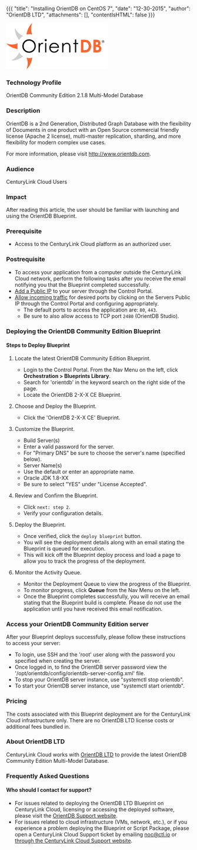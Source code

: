 {{{
  "title": "Installing OrientDB on CentOS 7",
  "date": "12-30-2015",
  "author": "OrientDB LTD",
  "attachments": [],
  "contentIsHTML": false
}}}

![OrientDB Logo](../../images/orientdb-logo.png)

### Technology Profile
OrientDB Community Edition 2.1.8 Multi-Model Database

### Description
OrientDB is a 2nd Generation, Distributed Graph Database with the flexibility of Documents in one product with an Open Source commercial friendly license (Apache 2 license), multi-master replication, sharding, and more flexibility for modern complex use cases.

For more information, please visit http://www.orientdb.com.

### Audience
CenturyLink Cloud Users

### Impact
After reading this article, the user should be familiar with launching and using the OrientDB Blueprint.

### Prerequisite
* Access to the CenturyLink Cloud platform as an authorized user.

### Postrequisite
* To access your application from a computer outside the CenturyLink Cloud network, perform the following tasks after you receive the email notifying you that the Blueprint completed successfully.
* [Add a Public IP](../../Network/how-to-add-public-ip-to-virtual-machine.md) to your server through the Control Portal.
* [Allow incoming traffic](../../Network/how-to-add-public-ip-to-virtual-machine.md) for desired ports by clicking on the Servers Public IP through the Control Portal and configuring appropriately.
  * The default ports to access the application are: `80`, `443`.
  * Be sure to also allow access to TCP port `2480` (OrientDB Studio).

### Deploying the OrientDB Community Edition Blueprint

#### Steps to Deploy Blueprint
1. Locate the latest OrientDB Community Edition Blueprint.
   * Login to the Control Portal. From the Nav Menu on the left, click **Orchestration > Blueprints Library**.
   * Search for 'orientdb' in the keyword search on the right side of the page.
   * Locate the OrientDB 2-X-X CE Blueprint.

2. Choose and Deploy the Blueprint.
   * Click the 'OrientDB 2-X-X CE' Blueprint.

3. Customize the Blueprint.
   * Build Server(s)
   * Enter a valid password for the server.
   * For "Primary DNS" be sure to choose the server's name (specified below).
   * Server Name(s)
   * Use the default or enter an appropriate name.
   * Oracle JDK 1.8-XX
   * Be sure to select "YES" under "License Accepted".

4. Review and Confirm the Blueprint.
   * Click `next: step 2`.
   * Verify your configuration details.

5. Deploy the Blueprint.
   * Once verified, click the `deploy blueprint` button.
   * You will see the deployment details along with an email stating the Blueprint is queued for execution.
   * This will kick off the Blueprint deploy process and load a page to allow you to track the progress of the deployment.

6. Monitor the Activity Queue.
   * Monitor the Deployment Queue to view the progress of the Blueprint.
   * To monitor progress, click **Queue** from the Nav Menu on the left.
   * Once the Blueprint completes successfully, you will receive an email stating that the Blueprint build is complete. Please do not use the application until you have received this email notification.

### Access your OrientDB Community Edition server
After your Blueprint deploys successfully, please follow these instructions to access your server:
* To login, use SSH and the 'root' user along with the password you specified when creating the server.
* Once logged in, to find the OrientDB server password view the '/opt/orientdb/config/orientdb-server-config.xml' file.
* To stop your OrientDB server instance, use "systemctl stop orientdb".
* To start your OrientDB server instance, use "systemctl start orientdb".

### Pricing
The costs associated with this Blueprint deployment are for the CenturyLink Cloud infrastructure only. There are no OrientDB LTD license costs or additional fees bundled in.

### About OrientDB LTD
CenturyLink Cloud works with [OrientDB LTD](http://www.orientdb.com) to provide the latest OrientDB Community Edition Multi-Model Database.

### Frequently Asked Questions

#### Who should I contact for support?
* For issues related to deploying the OrientDB LTD Blueprint on CenturyLink Cloud, licensing or accessing the deployed software, please visit the [OrientDB Support website](http://www.orientdb.com/support).
* For issues related to cloud infrastructure (VMs, network, etc.), or if you experience a problem deploying the Blueprint or Script Package, please open a CenturyLink Cloud Support ticket by emailing [noc@ctl.io](mailto:noc@ctl.io) or [through the CenturyLink Cloud Support website](https://t3n.zendesk.com/tickets/new).

